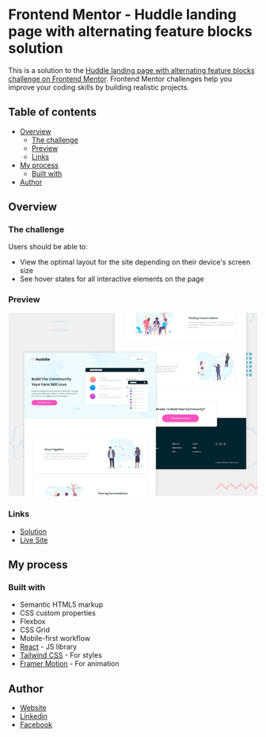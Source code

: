 # Frontend Mentor - Huddle landing page with alternating feature blocks solution

This is a solution to the [Huddle landing page with alternating feature blocks challenge on Frontend Mentor](https://www.frontendmentor.io/challenges/huddle-landing-page-with-alternating-feature-blocks-5ca5f5981e82137ec91a5100). Frontend Mentor challenges help you improve your coding skills by building realistic projects.

## Table of contents

- [Overview](#overview)
  - [The challenge](#the-challenge)
  - [Preview](#screenshot)
  - [Links](#links)
- [My process](#my-process)
  - [Built with](#built-with)
- [Author](#author)

## Overview

### The challenge

Users should be able to:

- View the optimal layout for the site depending on their device's screen size
- See hover states for all interactive elements on the page

### Preview

![Huddle landing page coding challenge](./src/assets/design/desktop-preview.jpg)

### Links

- [Solution](https://github.com/Abdullah1998a/huddle.git)
- [Live Site](https://huddle-2024.netlify.app)

## My process

### Built with

- Semantic HTML5 markup
- CSS custom properties
- Flexbox
- CSS Grid
- Mobile-first workflow
- [React](https://reactjs.org/) - JS library
- [Tailwind CSS](https://tailwindcss.com/) - For styles
- [Framer Motion](https://framer.com/) - For animation

## Author

- [Website](https://abdullah-alnoime.netlify.app)
- [Linkedin](https://www.linkedin.com/in/abdullah-alnoime-090513246)
- [Facebook](https://www.facebook.com/profile.php?id=100010770885105)